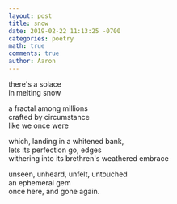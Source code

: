 ```yaml
---
layout: post
title: snow 
date: 2019-02-22 11:13:25 -0700
categories: poetry 
math: true
comments: true
author: Aaron
---
```



there's a solace  
in melting snow  

a fractal among millions  
crafted by circumstance  
like we once were  

which, landing in a whitened bank,  
lets its perfection go, edges  
withering into its brethren's weathered embrace  

unseen, unheard, unfelt, untouched  
an ephemeral gem  
once here, and gone again.